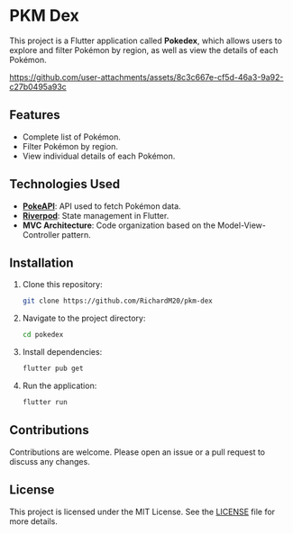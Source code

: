# PKM Dex

This project is a Flutter application called **Pokedex**, which allows users to explore and filter Pokémon by region, as well as view the details of each Pokémon.

https://github.com/user-attachments/assets/8c3c667e-cf5d-46a3-9a92-c27b0495a93c

## Features

- Complete list of Pokémon.
- Filter Pokémon by region.
- View individual details of each Pokémon.

## Technologies Used

- **[PokeAPI](https://pokeapi.co/)**: API used to fetch Pokémon data.
- **[Riverpod](https://riverpod.dev/)**: State management in Flutter.
- **MVC Architecture**: Code organization based on the Model-View-Controller pattern.

## Installation

1. Clone this repository:
    ```bash
    git clone https://github.com/RichardM20/pkm-dex
    ```
2. Navigate to the project directory:
    ```bash
    cd pokedex
    ```
3. Install dependencies:
    ```bash
    flutter pub get
    ```
4. Run the application:
    ```bash
    flutter run
    ```

## Contributions

Contributions are welcome. Please open an issue or a pull request to discuss any changes.

## License

This project is licensed under the MIT License. See the [LICENSE](LICENSE) file for more details.
